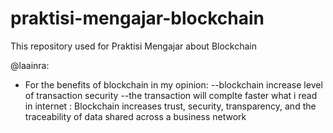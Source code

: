 # praktisi-mengajar-blockchain

This repository used for Praktisi Mengajar about Blockchain

@laainra:

- For the benefits of blockchain in my opinion:
  --blockchain increase level of transaction security
  --the transaction will complte faster
  what i read in internet : Blockchain increases trust, security, transparency, and the traceability of data shared across a business network
